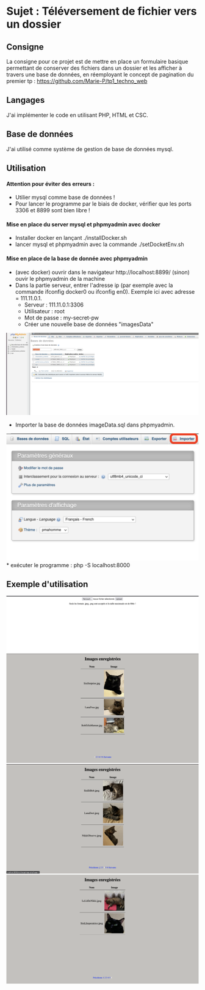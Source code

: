 # Sujet : Téléversement de fichier vers un dossier
## Consigne
La consigne pour ce projet est de mettre en place un formulaire basique permettant de conserver des fichiers dans un dossier et les afficher à travers une base de données, en réemployant le concept de pagination du premier tp : https://github.com/Marie-P/tp1_techno_web

## Langages
J'ai implémenter le code en utilisant PHP, HTML et CSC.

## Base de données
J'ai utilisé comme système de gestion de base de données mysql.

## Utilisation
#### Attention pour éviter des erreurs :
* Utilier mysql comme base de données !
* Pour lancer le programme par le biais de docker, vérifier que les ports 3306 et 8899 sont bien libre !

#### Mise en place du server mysql et phpmyadmin avec docker
* Installer docker en lançant ./installDocker.sh
* lancer mysql et phpmyadmin avec la commande ./setDocketEnv.sh

#### Mise en place de la base de donnée avec phpmyadmin
* (avec docker) ouvrir dans le navigateur http://localhost:8899/ (sinon) ouvir le phpmyadmin de la machine
* Dans la partie serveur, entrer l'adresse ip (par exemple avec la commande ifconfig docker0 ou ifconfig en0). Exemple ici avec adresse = 111.11.0.1.
   * Serveur : 111.11.0.1:3306
   * Utilisateur : root
   * Mot de passe : my-secret-pw
   * Créer une nouvelle base de données "imagesData"
<img src="utils/pourReadMe/creation.png" />


   * Importer la base de données imageData.sql dans phpmyadmin.
<img src="utils/pourReadMe/importer.png" />
   * exécuter le programme : php -S localhost:8000

## Exemple d'utilisation
<img src="utils/pourReadMe/capturesEcran/capture1.png" />
<img src="utils/pourReadMe/capturesEcran/capture2.png" />
<img src="utils/pourReadMe/capturesEcran/capture3.png" />
<img src="utils/pourReadMe/capturesEcran/capture4.png" />
